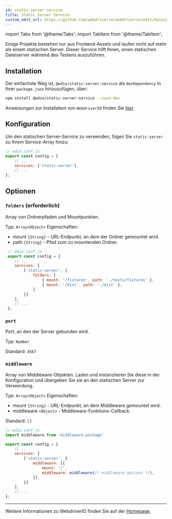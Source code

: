 ```yaml
---
id: static-server-service
title: Static Server Service
custom_edit_url: https://github.com/webdriverio/webdriverio/edit/main/packages/wdio-static-server-service/README.md
---
```


import Tabs from '@theme/Tabs';
import TabItem from '@theme/TabItem';

Einige Projekte bestehen nur aus Frontend-Assets und laufen nicht auf mehr als einem statischen Server. Dieser Service hilft Ihnen, einen statischen Dateiserver während des Testens auszuführen.

## Installation

Der einfachste Weg ist, `@wdio/static-server-service` als `devDependency` in Ihrer `package.json` hinzuzufügen, über:

```sh
npm install @wdio/static-server-service --save-dev
```

Anweisungen zur Installation von `WebdriverIO` finden Sie [hier](https://webdriver.io/docs/gettingstarted).

## Konfiguration

Um den statischen Server-Service zu verwenden, fügen Sie `static-server` zu Ihrem Service-Array hinzu:

```js
// wdio.conf.js
export const config = {
    // ...
    services: ['static-server'],
    // ...
};
```

## Optionen

### `folders` (erforderlich)

Array von Ordnerpfaden und Mountpunkten.

Typ: `Array<Object>`
Eigenschaften:
 - mount `{String}` - URL-Endpunkt, an dem der Ordner gemountet wird.
 - path `{String}` - Pfad zum zu mountenden Ordner.

``` javascript
 // wdio.conf.js
 export const config = {
    // ...
    services: [
        ['static-server', {
            folders: [
                { mount: '/fixtures', path: './tests/fixtures' },
                { mount: '/dist', path: './dist' },
            ]
        }]
    ],
    // ...
 };
```

### `port`

Port, an den der Server gebunden wird.

Typ: `Number`

Standard: `4567`

### `middleware`

Array von Middleware-Objekten. Laden und instanziieren Sie diese in der Konfiguration und übergeben Sie sie an den statischen Server zur Verwendung.

Typ: `Array<Object>`
Eigenschaften:
 - mount `{String}` - URL-Endpunkt, an dem Middleware gemountet wird.
 - middleware `<Object>` - Middleware-Funktions-Callback.

Standard: `[]`

``` javascript
// wdio.conf.js
import middleware from 'middleware-package'

export const config = {
    // ...
    services: [
        ['static-server', {
            middleware: [{
                mount: '/',
                middleware: middleware(/* middleware options */),
            }],
        }]
    ],
    // ...
};
```

----

Weitere Informationen zu WebdriverIO finden Sie auf der [Homepage](http://webdriver.io).